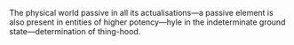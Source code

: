 The physical world passive in all its actualisations—a passive element is also present in entities of higher potency—hyle in the indeterminate ground state—determination of thing-hood.